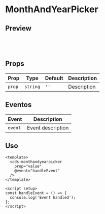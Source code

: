 # MonthAndYearPicker

## Preview

<script setup>
import MonthAndYearPicker from '@/components/MonthAndYearPicker.vue';

const handleClick = () => {
  console.log('Component interaction');
};
</script>

<div class="demo-container">
  <MonthAndYearPicker />
</div>

## Props

| Prop | Type | Default | Description |
|------|------|---------|-------------|
| `prop` | `string` | `''` | Description |

## Eventos

| Event | Description |
|-------|-------------|
| `event` | Event description |

## Uso

```vue
<template>
  <cds-monthandyearpicker
    prop="value"
    @event="handleEvent"
  />
</template>

<script setup>
const handleEvent = () => {
  console.log('Event handled');
};
</script>
```

<style scoped>
.demo-container {
  padding: 20px;
  border: 1px solid var(--vp-c-border);
  border-radius: 8px;
  margin: 16px 0;
}
</style>